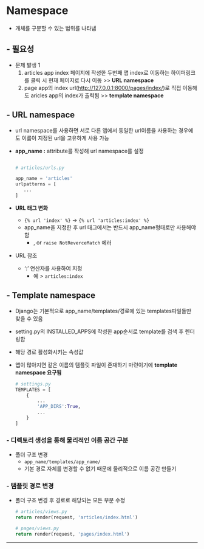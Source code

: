 # Namespace

- 개체를 구분할 수 있는 범위를 나타냄

## - 필요성

- 문제 발생 1
    1. articles app index 페이지에 작성한 두번째 앱 index로 이동하는 하이퍼링크를 클릭 시 현재 페이지로 다시 이동 >> **URL namespace**
    2. page app의 index url(http://127.0.0.1:8000/pages/index/)로 직접 이동해도 aricles app의 index가 출력됨 >> **template namespace**

## - URL namespace

- url namespace를 사용하면 서로 다른 앱에서 동일한 url이름을 사용하는 경우에도 이름이 지정된 url을 고유하게 사용 가능
- **app_name :** attribute를 작성해 url namespace를 설정
    
    ```python
    
    # articles/urls.py
    
    app_name = 'articles'
    urlpatterns = [
       ...
    ]
    ```
    

- **URL 태그 변화**
    - `{% url 'index' %}` → `{% url 'articles:index' %}`
    - app_name을 지정한 후 url 태그에서는 반드시 app_name형태로만 사용해야 함
        - , or `raise NotReverceMatch` 에러
        
- URL 참조
    - ‘:’ 연산자를 사용하여 지정
        - 예 > `articles:index`
        

## - Template namespace

- Django는 기본적으로 app_name/templates/경로에 있는 templates파일들만 찾을 수 있음
- setting.py의 INSTALLED_APPS에 작성한 app순서로 template를 검색 후 렌더링함
- 해당 경로 활성화시키는 속성값
- 앱이 많아지면 같은 이름의 템플릿 파일이 존재하기 마련이기에 **template namespace 요구됨**
    
    ```python
    # settings.py
    TEMPLATES = [
        {
            ...
            'APP_DIRS':True,
            ...
        }
    ]
    ```
    

### - 디렉토리 생성을 통해 물리적인 이름 공간 구분

- 폴더 구조 변경
    - `app_name/templates/app_name/`
    - 기본 경로 자체를 변경할 수 없기 때문에 물리적으로 이름 공간 만들기

### - 탬플릿 경로 변경

- 폴더 구조 변경 후 경로로 해당되는 모든 부분 수정
    
    ```python
    # articles/views.py
    return render(request, 'articles/index.html')
    
    # pages/views.py
    return render(request, 'pages/index.html')
    ```
    

---